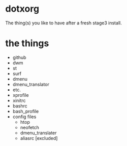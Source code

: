 # dotxorg

The thing(s) you like to have after a fresh stage3 install.

# the things

* github
 * dwm
 * st
 * surf
 * dmenu
 * dmenu_translator
 * etc.
* xprofile
* xinitrc
* bashrc
* bash_profile
* config files
  * htop
  * neofetch
  * dmenu_translater
  * aliasrc [excluded]

